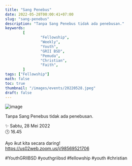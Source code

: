 ```yaml
---
title: "Sang Penebus"
date: 2022-05-28T00:00:41+07:00
slug: "sang-penebus"
description: "Tanpa Sang Penebus tidak ada penebusan."
keywords:
        [
                "Fellowship",
                "Weekly",
                "Youth",
                "GRII BSD",
                "Pemuda",
                "Christian",
                "Faith",
        ]
tags: ["Fellowship"]
math: false
toc: true
thumbnail: "/images/events/20220528.jpeg"
draft: false
---
```


![image](/images/events/20220528.jpeg)

Tanpa Sang Penebus tidak ada penebusan.

✨ Sabtu, 28 Mei 2022\
🕓 16.45

Ayo ikut kita secara daring!\
https://us02web.zoom.us/j/98569521706

#YouthGRIIBSD #youthgriibsd #fellowship #youth #christian
